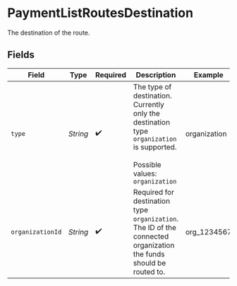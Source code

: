 # PaymentListRoutesDestination

The destination of the route.


## Fields

| Field                                                                                                                      | Type                                                                                                                       | Required                                                                                                                   | Description                                                                                                                | Example                                                                                                                    |
| -------------------------------------------------------------------------------------------------------------------------- | -------------------------------------------------------------------------------------------------------------------------- | -------------------------------------------------------------------------------------------------------------------------- | -------------------------------------------------------------------------------------------------------------------------- | -------------------------------------------------------------------------------------------------------------------------- |
| `type`                                                                                                                     | *String*                                                                                                                   | :heavy_check_mark:                                                                                                         | The type of destination. Currently only the destination type `organization` is supported.<br/><br/>Possible values: `organization` | organization                                                                                                               |
| `organizationId`                                                                                                           | *String*                                                                                                                   | :heavy_check_mark:                                                                                                         | Required for destination type `organization`. The ID of the connected organization the funds should be routed to.          | org_1234567                                                                                                                |